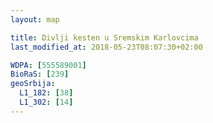 ```yaml
---
layout: map

title: Divlji kesten u Sremskim Karlovcima
last_modified_at: 2018-05-23T08:07:30+02:00

WDPA: [555589001]
BioRaS: [239]
geoSrbija:
  L1_182: [38]
  L1_302: [14]
---
```

